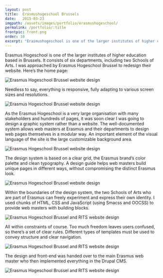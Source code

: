 ```yaml
---
layout: post
title:  Erasmushogeschool Brussels
date:   2015-03-23
imgpath: /assets/images/portfolio/erasmushogeschool/
permalink: /portfolio/:title
frontpic: front.png
order: 10
excerpt: "Erasmushogeschool is one of the larger institutes of higher education based in Brussels. I designed their web site and provided a well-documented design system that allows web masters to create new pages in a modular way."
---
```


Erasmus Hogeschool is one of the larger institutes of higher education based in Brussels. It consists of six departments, including two Schools of Arts. I was approached by Erasmus Hogeschool Brussel to redesign their website. Here’s the home page:

<img
    class="u-media-unconstrained-height c-screenshot"
    src="{{ site.baseurl }}{{ page.imgpath }}home-gradient-s.jpg" alt="Erasmus Hogeschool Brussel website design"
    srcset="{{ site.baseurl }}{{ page.imgpath }}home-gradient-s.jpg 400w,
            {{ site.baseurl }}{{ page.imgpath }}home-gradient-m.jpg 800w,
            {{ site.baseurl }}{{ page.imgpath }}home-gradient-l.jpg 1000w,
            {{ site.baseurl }}{{ page.imgpath }}home-gradient-xl.jpg 1163w"
    sizes="(min-width: 1163px) 1163px,
           95vw">

Needless to say, everything is responsive, fully adapting to various screen sizes and resolutions.

<img
    class=""
    src="{{ site.baseurl }}{{ page.imgpath }}responsive-s.png" alt="Erasmus Hogeschool Brussel website design"
    srcset="{{ site.baseurl }}{{ page.imgpath }}responsive-s.png 400w,
            {{ site.baseurl }}{{ page.imgpath }}responsive-m.png 800w,
            {{ site.baseurl }}{{ page.imgpath }}responsive-l.png 1000w,
            {{ site.baseurl }}{{ page.imgpath }}responsive-xl.png 1342w"
    sizes="(min-width: 1342px) 1342px,
           95vw">

As the Erasmus Hogeschool is a very large organisation with many stakeholders and hundreds of pages, it was soon clear I was going to design a graphic system rather than a website. The well-documented system allows web masters at Erasmus and their departments to design web pages themselves in a modular way. An important element of the visual language of the site is the large customizable background area.

<img
    class="u-media-unconstrained-height c-screenshot"
    src="{{ site.baseurl }}{{ page.imgpath }}home-s.jpg" alt="Erasmus Hogeschool Brussel website design"
    srcset="{{ site.baseurl }}{{ page.imgpath }}home-s.jpg 400w,
            {{ site.baseurl }}{{ page.imgpath }}home-m.jpg 800w,
            {{ site.baseurl }}{{ page.imgpath }}home-l.jpg 1000w,
            {{ site.baseurl }}{{ page.imgpath }}home-xl.jpg 1109w"
    sizes="(min-width: 1109px) 1109px,
           95vw">

The design system is based on a clear grid, the Erasmus brand’s color palette and clean typography. A design guide helps web masters build unique pages in different ways, without compromising the distinct Erasmus look.

<img
    class="u-media-unconstrained-height c-screenshot"
    src="{{ site.baseurl }}{{ page.imgpath }}opleidingen-s.png" alt="Erasmus Hogeschool Brussel website design"
    srcset="{{ site.baseurl }}{{ page.imgpath }}opleidingen-s.png 400w,
            {{ site.baseurl }}{{ page.imgpath }}opleidingen-m.png 800w,
            {{ site.baseurl }}{{ page.imgpath }}opleidingen-l.png 1000w,
            {{ site.baseurl }}{{ page.imgpath }}opleidingen-xl.png 1109w"
    sizes="(min-width: 1109px) 1109px,
           95vw">

Within the boundaries of the design system, the two Schools of Arts who are part of Erasmus can freely experiment and express their own identity. I used chunks of HTML, CSS and JavaScript (using Smacss and OOCSS) to provide web masters with building blocks.

<img
    class="u-media-unconstrained-height c-screenshot"
    src="{{ site.baseurl }}{{ page.imgpath }}maquette-s.jpg" alt="Erasmus Hogeschool Brussel and RITS website design"
    srcset="{{ site.baseurl }}{{ page.imgpath }}maquette-s.jpg 400w,
            {{ site.baseurl }}{{ page.imgpath }}maquette-m.jpg 800w,
            {{ site.baseurl }}{{ page.imgpath }}maquette-l.jpg 1000w,
            {{ site.baseurl }}{{ page.imgpath }}maquette-xl.jpg 1109w"
    sizes="(min-width: 1109px) 1109px,
           95vw">

All within constraints of course. Too much freedom leaves users confused, so there’s a set of clear rules. Different types of templates must be used to convey structure and clear navigation.

<img
    class="u-media-unconstrained-height c-screenshot"
    src="{{ site.baseurl }}{{ page.imgpath }}opleiding-s.jpg" alt="Erasmus Hogeschool Brussel and RITS website design"
    srcset="{{ site.baseurl }}{{ page.imgpath }}opleiding-s.jpg 400w,
            {{ site.baseurl }}{{ page.imgpath }}opleiding-m.jpg 800w,
            {{ site.baseurl }}{{ page.imgpath }}opleiding-l.jpg 1000w,
            {{ site.baseurl }}{{ page.imgpath }}opleiding-xl.jpg 1109w"
    sizes="(min-width: 1109px) 1109px,
           95vw">

The design and front-end was handed over to the main Erasmus web master who then implemented everything in the Drupal CMS.

<img
    class="u-media-unconstrained-height c-screenshot"
    src="{{ site.baseurl }}{{ page.imgpath }}begeleiding-s.jpg" alt="Erasmus Hogeschool Brussel and RITS website design"
    srcset="{{ site.baseurl }}{{ page.imgpath }}begeleiding-s.jpg 400w,
            {{ site.baseurl }}{{ page.imgpath }}begeleiding-m.jpg 800w,
            {{ site.baseurl }}{{ page.imgpath }}begeleiding-l.jpg 1000w,
            {{ site.baseurl }}{{ page.imgpath }}begeleiding-xl.jpg 1109w"
    sizes="(min-width: 1109px) 1109px,
           95vw">
